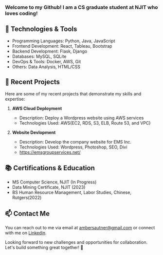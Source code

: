 ### Welcome to my Github! I am a CS graduate student at NJIT who loves coding!

## 🔧 Technologies & Tools

- Programming Languages: Python, Java, JavaScript
- Frontend Development: React, Tableau, Bootstrap
- Backend Development: Flask, Django
- Databases: MySQL, SQLite
- DevOps & Tools: Docker, AWS, Git
- Others: Data Analysis, HTML/CSS

## 🚀 Recent Projects

Here are some of my recent projects that demonstrate my skills and expertise:

1. **AWS Cloud Deployment**
   - Description: Deploy a Wordpress website using AWS services
   - Technologies Used: AWS(EC2, RDS, S3, ELB, Route 53, and VPC)

2. **Website Devlopment**
   - Description: Develop the company website for EMS Inc. 
   - Technologies Used: Wordpress, Photoshop, SEO, Divi
   - https://emsgroupservices.net/

## 📚 Certifications & Education

- MS Computer Science, NJIT (In Progress)
- Data Mining Certificate, NJIT (2023)
- BS Human Resource Management, Labor Studies, Chinese, Rutgers(2022)

## 📫 Contact Me

You can reach out to me via email at ambersautner@gmail.com or connect with me on [Linkedin](https://www.linkedin.com/in/amber-sautner/).

Looking forward to new challenges and opportunities for collaboration. Let's build something great together! 💪

